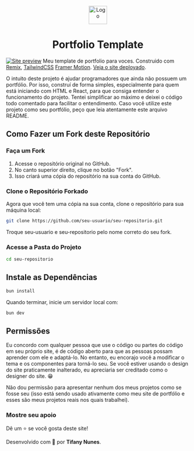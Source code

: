 <p align="center">
  <img src="/public/favicon.ico" width="50" alt="Logo" />
</p>
<h1 align="center">Portfolio Template</h1>

[![Site preview](/public/assests/portfolioImage.png)](https://portfolio-pinuya.vercel.app/)
Meu template de portfolio para voces. Construido com [Remix](https://remix.run/), [TailwindCSS](https://tailwindcss.com/) [Framer Motion](https://www.framer.com/motion/). [Veja o site deployado](https://portfolio-pinuya.vercel.app/).

O intuito deste projeto é ajudar programadores que ainda não possuem um portfólio. Por isso, construí de forma simples, especialmente para quem está iniciando com HTML e React, para que consiga entender o funcionamento do projeto.
Tentei simplificar ao máximo e deixei o código todo comentado para facilitar o entendimento.
Caso você utilize este projeto como seu portfólio, peço que leia atentamente este arquivo README.

## Como Fazer um Fork deste Repositório

### Faça um Fork

1. Acesse o repositório original no GitHub.
2. No canto superior direito, clique no botão "Fork".
3. Isso criará uma cópia do repositório na sua conta do GitHub.

### Clone o Repositório Forkado

Agora que você tem uma cópia na sua conta, clone o repositório para sua máquina local:

```bash
git clone https://github.com/seu-usuario/seu-repositorio.git
```

Troque seu-usuario e seu-repositorio pelo nome correto do seu fork.

### Acesse a Pasta do Projeto

```bash
cd seu-repositorio
```

## Instale as Dependências

```bash
bun install
```

Quando terminar, inicie um servidor local com:

```bash
bun dev
```

## Permissões

Eu concordo com qualquer pessoa que use o código ou partes do código em seu próprio site, é de código aberto para que as pessoas possam aprender com ele e adaptá-lo. No entanto, eu encorajo você a modificar o tema e os componentes para torná-lo seu.
Se você estiver usando o design do site praticamente inalterado, eu apreciaria ser creditado como o designer do site. 😁

Não dou permissão para apresentar nenhum dos meus projetos como se fosse seu (isso está sendo usado ativamente como meu site de portfólio e esses são meus projetos reais nos quais trabalhei).

### Mostre seu apoio

Dê um ⭐ se você gosta deste site!

Desenvolvido com 💜 por **Tifany Nunes**.
